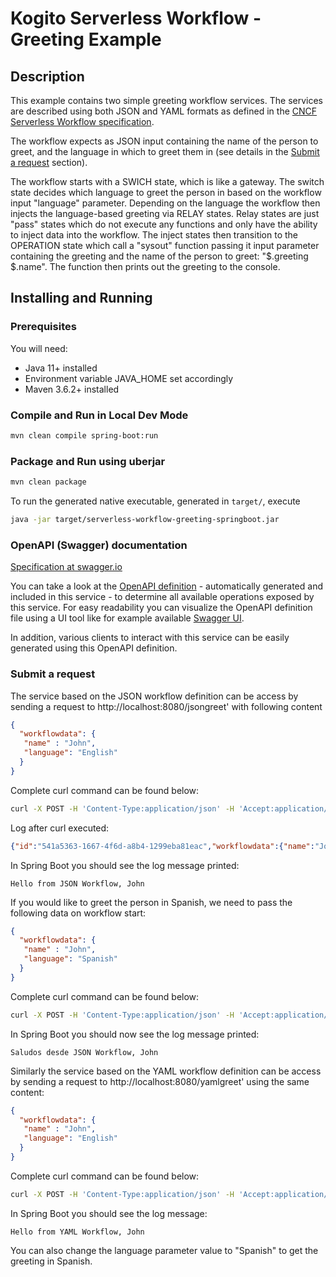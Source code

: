 # Kogito Serverless Workflow - Greeting Example

## Description

This example contains two simple greeting workflow services. 
The services are described using both JSON and YAML formats as defined in the 
[CNCF Serverless Workflow specification](https://github.com/cncf/wg-serverless/tree/main/workflow/spec).

The workflow expects as JSON input containing the name of the person to greet, and the language in 
which to greet them in
(see details in the [Submit a request](#Submit-a-request) section).

The workflow starts with a SWICH state, which is like a gateway. The switch state 
decides which language to greet the person in based on the workflow input "language" parameter.
Depending on the language the workflow then injects the language-based greeting via RELAY states.
Relay states are just "pass" states which do not execute any functions and only have the ability
to inject data into the workflow.
The inject states then transition to the OPERATION state which call a "sysout" function passing it 
input parameter containing the greeting and the name of the person to greet: "$.greeting $.name".
The function then prints out the greeting to the console.

## Installing and Running

### Prerequisites
 
You will need:
  - Java 11+ installed
  - Environment variable JAVA_HOME set accordingly
  - Maven 3.6.2+ installed

### Compile and Run in Local Dev Mode

```sh
mvn clean compile spring-boot:run
```

### Package and Run using uberjar

```sh
mvn clean package
```

To run the generated native executable, generated in `target/`, execute

```sh
java -jar target/serverless-workflow-greeting-springboot.jar
```

### OpenAPI (Swagger) documentation
[Specification at swagger.io](https://swagger.io/docs/specification/about/)

You can take a look at the [OpenAPI definition](http://localhost:8080/v3/api-docs) - automatically generated and included in this service - to determine all available operations exposed by this service. For easy readability you can visualize the OpenAPI definition file using a UI tool like for example available [Swagger UI](https://editor.swagger.io).

In addition, various clients to interact with this service can be easily generated using this OpenAPI definition.

### Submit a request

The service based on the JSON workflow definition can be access by sending a request to http://localhost:8080/jsongreet'
with following content 

```json
{
  "workflowdata": {
   "name" : "John",
   "language": "English"
  }
}
```

Complete curl command can be found below:

```sh
curl -X POST -H 'Content-Type:application/json' -H 'Accept:application/json' -d '{"workflowdata" : {"name": "John", "language": "English"}}' http://localhost:8080/jsongreet
```

Log after curl executed:

```json
{"id":"541a5363-1667-4f6d-a8b4-1299eba81eac","workflowdata":{"name":"John","language":"English","greeting":"Hello from JSON Workflow, "}}
```

In Spring Boot you should see the log message printed:

```text
Hello from JSON Workflow, John
```

If you would like to greet the person in Spanish, we need to pass the following data on workflow start:

```json
{
  "workflowdata": {
   "name" : "John",
   "language": "Spanish"
  }
}
```

Complete curl command can be found below:

```sh
curl -X POST -H 'Content-Type:application/json' -H 'Accept:application/json' -d '{"workflowdata" : {"name": "John", "language": "Spanish"}}' http://localhost:8080/jsongreet
```

In Spring Boot you should now see the log message printed: 

```text
Saludos desde JSON Workflow, John
```

Similarly the service based on the YAML workflow definition can be access by sending a request to http://localhost:8080/yamlgreet'
using the same content:

```json
{
  "workflowdata": {
   "name" : "John",
   "language": "English"
  }
}
``` 

Complete curl command can be found below:

```sh
curl -X POST -H 'Content-Type:application/json' -H 'Accept:application/json' -d '{"workflowdata" : {"name": "John", "language": "English"}}' http://localhost:8080/yamlgreet
```
 
In Spring Boot you should see the log message:

```text
Hello from YAML Workflow, John
```

You can also change the language parameter value to "Spanish" to get the greeting in Spanish.